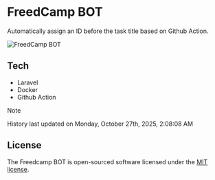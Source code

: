 # FreedCamp BOT

Automatically assign an ID before the task title based on Github Action.

![FreedCamp BOT](https://repository-images.githubusercontent.com/737932867/7d34798b-2680-471c-b089-a78a718d3d6a)

## Tech

- Laravel
- Docker
- Github Action

> [!NOTE]  
> History last updated on Monday, October 27th, 2025, 2:08:08 AM

## License

The Freedcamp BOT is open-sourced software licensed under the [MIT license](https://opensource.org/licenses/MIT).
